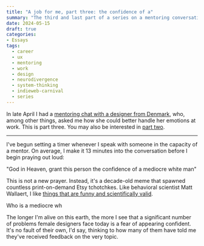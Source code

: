 ```yaml
---
title: "A job for me, part three: the confidence of a"
summary: "The third and last part of a series on a mentoring conversation with a fellow designer"
date: 2024-05-15
draft: true
categories:
- Essays
tags:
  - career
  - ux
  - mentoring
  - work
  - design
  - neurodivergence
  - system-thinking
  - indieweb-carnival
  - series
---
```


In late April I had a [mentoring chat with a designer from Denmark](/2024/04/20/a-job-for-me-part-one/), who, among other things, asked me how she could better handle her emotions at work. This is part three. You may also be interested in [part two](/2024/05/10/a-job-for-me-part-two-good-enough).

---

I've begun setting a timer whenever I speak with someone in the capacity of a mentor. On average, I make it 13 minutes into the conversation before I begin praying out loud:

"God in Heaven, grant this person the confidence of a mediocre white man"

This is not a new prayer. Instead, it's a decade-old meme that spawned countless print-on-demand Etsy tchotchkes. Like behavioral scientist Matt Wallaert, I like [things that are funny and scientifically valid](https://mattwallaert.com/mediocrewhitemen/).

Who is a mediocre wh

The longer I'm alive on this earth, the more I see that a significant number of problems female designers face today is a fear of appearing confident. It's no fault of their own, I'd say, thinking to how many of them have told me they've received feedback on the very topic.
